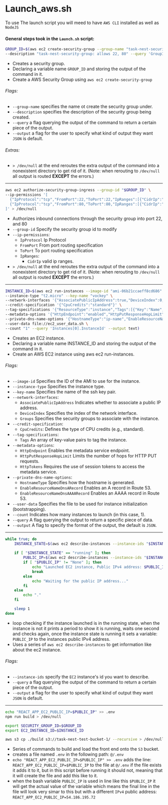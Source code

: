 # Launch_aws.sh
To use The launch script you will meed to have `AWS CLI` installed as well as `NodeJS`
#### General steps took in the `Launch.sh` script:
```bash
GROUP_ID=$(aws ec2 create-security-group --group-name "task-nest-security-group" \
--description "task-nest-security-group: allows 22, 80" --query 'GroupId' --output text) > /dev/null
```
- Creates a security group.
- Declaring a variable name `GROUP_ID` and storing the output of the command in it.
- Create a AWS Security Group using `aws ec2 create-security-group`
###### Flags:
- `--group-name` specifies the name ot create the security group under.
- `--description` specifies the description of the security group being created.
- `--query` a flag querying the output of the command to return a certain piece of the output.
- `--output` a flag for the user to specify what kind of output they want `JSON` is default.
###### Extras:
- `> /dev/null` at the end reroutes the extra output of the command into a nonexistent directory to get rid of it. (Note: when rerouting to `/dev/null` all output is routed **EXCEPT** the errors.)
--------------------------------------------------
```bash
aws ec2 authorize-security-group-ingress --group-id "$GROUP_ID" \
--ip-permissions '[
  {"IpProtocol":"tcp","FromPort":22,"ToPort":22,"IpRanges":[{"CidrIp":"0.0.0.0/0"}]},
  {"IpProtocol":"tcp","FromPort":80,"ToPort":80,"IpRanges":[{"CidrIp":"0.0.0.0/0"}]}
]' > /dev/null
```
- Authorizes inbound connections through the security group into port 22, and 80
- `--group-id` Specify the security group id to modify
- `--ip-permissions`:
    - `IpProtocol` Ip Protocol
    - `FromPort` From port routing specification
    - `ToPort` To port routing specification
    - `IpRanges`:
        - `CidrIp` valid ip ranges.
- `> /dev/null` at the end reroutes the extra output of the command into a nonexistent directory to get rid of it. (Note: when rerouting to `/dev/null` all output is routed **EXCEPT** the errors.)
--------------------------------------------------
```bash
INSTANCE_ID=$(aws ec2 run-instances --image-id "ami-06b21ccaeff8cd686" \
--instance-type "t2.micro" --key-name "vockey" \
--network-interfaces '{"AssociatePublicIpAddress":true,"DeviceIndex":0,"Groups":["'"$GROUP_ID"'"]}' \
--credit-specification '{"CpuCredits":"standard"}' \
--tag-specifications '{"ResourceType":"instance","Tags":[{"Key":"Name","Value":"task-nest-ec2"}]}' \
--metadata-options '{"HttpEndpoint":"enabled","HttpPutResponseHopLimit":2,"HttpTokens":"required"}' \
--private-dns-name-options '{"HostnameType":"ip-name","EnableResourceNameDnsARecord":true,"EnableResourceNameDnsAAAARecord":false}' \
--user-data file://ec2_user_data.sh \
--count "1" --query 'Instances[0].InstanceId' --output text)
```
- Creates an EC2 instance.
- Declaring a variable name INSTANCE_ID and storing the output of the command in it.
- Create an AWS EC2 instance using aws ec2 run-instances.
###### Flags:
- `--image-id` Specifies the ID of the AMI to use for the instance.
- `--instance-type` Specifies the instance type.
- `--key-name` Specifies the name of the ssh key pair.
- `--network-interfaces`:
    - `AssociatePublicIpAddress` Indicates whether to associate a public IP address.
    - `DeviceIndex` Specifies the index of the network interface.
    -  `Groups` Specifies the security groups to associate with the instance.
- `--credit-specification`:
    - `CpuCredits`: Defines the type of CPU credits (e.g., standard).
- `--tag-specifications`:
    - `Tags` An array of key-value pairs to tag the instance.
- `--metadata-options`:
    - `HttpEndpoint` Enables the metadata service endpoint.
    - `HttpPutResponseHopLimit` Limits the number of hops for HTTP PUT requests.
    - `HttpTokens` Requires the use of session tokens to access the metadata service.
- `--private-dns-name-options`:
    - `HostnameType` Specifies how the hostname is generated.
    - `EnableResourceNameDnsARecord` Enables an A record in Route 53.
    - `EnableResourceNameDnsAAAARecord` Enables an AAAA record in Route 53.
- `--user-data` Specifies the file to be used for instance initialization (bootstrapping).
- `--count` Indicates how many instances to launch (in this case, 1).
- `--query` A flag querying the output to return a specific piece of data.
- `--output` A flag to specify the format of the output, the default is `JSON`.
--------------------------------------------------
```bash
while true; do
    INSTANCE_STATE=$(aws ec2 describe-instances --instance-ids "$INSTANCE_ID" --query 'Reservations[0].Instances[0].State.Name' --output text)
    
    if [ "$INSTANCE_STATE" == "running" ]; then
        PUBLIC_IP=$(aws ec2 describe-instances --instance-ids "$INSTANCE_ID" --query 'Reservations[0].Instances[0].PublicIpAddress' --output text)
        if [ "$PUBLIC_IP" != "None" ]; then
            echo "Launched EC2 instance, Public IPv4 address: $PUBLIC_IP"
            break
        else
            echo "Waiting for the public IP address..."
        fi
    else
        echo "."
    fi

    sleep 1
done
```
- loop checking if the instance launched is in the running state, when the instance is not it prints a period to show it is running, waits one second and checks again, once the instance state is running it sets a variable: `PUBLIC_IP` to the instances public IPv4 address.
- Uses a series of `aws ec2 describe-instances` to get information like about the ec2 instance.
###### Flags:
- `--instance-ids` specify the `EC2` instance's id you want to describe.
- `--query` a flag querying the output of the command to return a certain piece of the output.
- `--output` a flag for the user to specify what kind of output they want `JSON` is default.
--------------------------------------------------
```bash
echo "REACT_APP_EC2_PUBLIC_IP=$PUBLIC_IP" >> .env
npm run build > /dev/null

export SECURITY_GROUP_ID=$GROUP_ID
export EC2_INSTANCE_ID=$INSTANCE_ID

aws s3 cp ./build s3://task-nest-test-bucket-1/ --recursive > /dev/null
```
- Series of commands to build and load the front end onto the `S3` bucket.
- creates a file named `.env` in the following path: `@/.env`
- `echo "REACT_APP_EC2_PUBLIC_IP=$PUBLIC_IP" >> .env` adds the line: `REACT_APP_EC2_PUBLIC_IP=$PUBLIC_IP` to the file at `@/.env` if the file exists it adds it to it, but in this script before running it should not, meaning that it will create the file and add this like to it. 
- when the bash variable `PUBLIC_IP` is used in line like this `$PUBLIC_IP` it will get the actual value of the variable which means the final line in the file will look very simar to this but with a different `IPv4` public address: `REACT_APP_EC2_PUBLIC_IP=54.186.195.72`